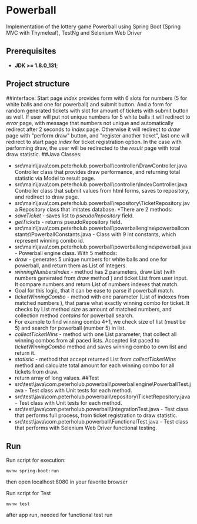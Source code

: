# Powerball
Implementation of the lottery game Powerball using Spring Boot (Spring MVC with Thymeleaf), TestNg and Selenium Web Driver
## Prerequisites
* **JDK >= 1.8.0_131**;
## Project structure 
##interface:
Start page *index* provides form with 6 slots for numbers (5 for white balls and one for powerball) and submit button.
And a form for random generated tickets with slot for amount of tickets with submit button as well.
If user will put not unique numbers for 5 white balls it will redirect to *error* page, with message that numbers not unique and automatically redirect after 2 seconds to *index* page.
Otherwise it will redirect to *draw* page with "perform draw" button, and "register another ticket", last one will redirect to start page *index* for ticket registration option.
In the case with performing draw, the user will be redirected to the *result* page with total  draw statistic. 
##Java Classes:
* src\main\java\com.peterholub.powerball\controller\DrawController.java Controller class that provides draw performance, and returning total statistic via Model to result page. 
* src\main\java\com.peterholub.powerball\controller\IndexController.java Controller class that submit values from html forms, saves to repository, and redirect to draw page.
* src\main\java\com.peterholub.powerball\repository\TicketRepository.java Repository class that imitates database. 
*There are 2 methods: 
* *saveTicket* - saves list to *pseudoRepository* field.
* *getTickets* - returns pseudoRepository field.
* src\main\java\com.peterholub.powerball\powerballengine\powerballconstants\PowerballConstants.java  - Class with 9 int constants, which represent winning combo id.
* src\main\java\com.peterholub.powerball\powerballengine\powerball.java - Powerball engine class. With 5 methods:
* *draw* - generates 5 unique numbers for white balls and one for powerball, and return them as List of Integers.
* *winningNumbersIndex* - method has 2 parameters, draw List (with numbers generated from *draw* method ) and ticket List from user input. It compare numbers and return List of numbers indexes that match.
* Goal for this logic, that it can be ease to parse if powerball match.
* *ticketWinningCombo* - method with one parameter (List of indexes  from matched numbers ), that parse what exactly winning combo for ticket. It checks by List method *size* as amount of matched numbers, and collection method *contains* for powerball search.
* For example to find winning combo 4+1, we check size of list (must be 5) and search for powerball (number 5) in list.
* *collectTicketWins* - method with one List parameter, that collect all winning combos from all paced lists. Accepted list paced to *ticketWinningCombo* method and saves winning combo to own list and return it.
* *statistic* - method that accept returned List from *collectTicketWins* method and calculate total amount for each winning combo for all tickets from draw. 
* return array of long values.
##Test
* src\test\java\com.peterholub.powerball\powerballengine\PowerballTest.java - Test class with Unit tests for each method. 
* src\test\java\com.peterholub.powerball\repository\TicketRepository.java - Test class with Unit tests for each method.
* src\test\java\com.peterholub.powerball\IntegrationTest.java - Test class that performs full process, from ticket registration to draw statistic.
* src\test\java\com.peterholub.powerball\FunctionalTest.java - Test class that performs with Selenium Web Driver functional testing.
## Run 

Run script for execution:
```
mvnw spring-boot:run
```
then open localhost:8080 in your favorite browser

Run script for Test
```
mvnw test
```
after app run, needed for functional test run
